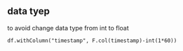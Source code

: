 ## data tyep
to avoid change data type from int to float
```
df.withColumn("timestamp", F.col(timestamp)-int(1*60))
```